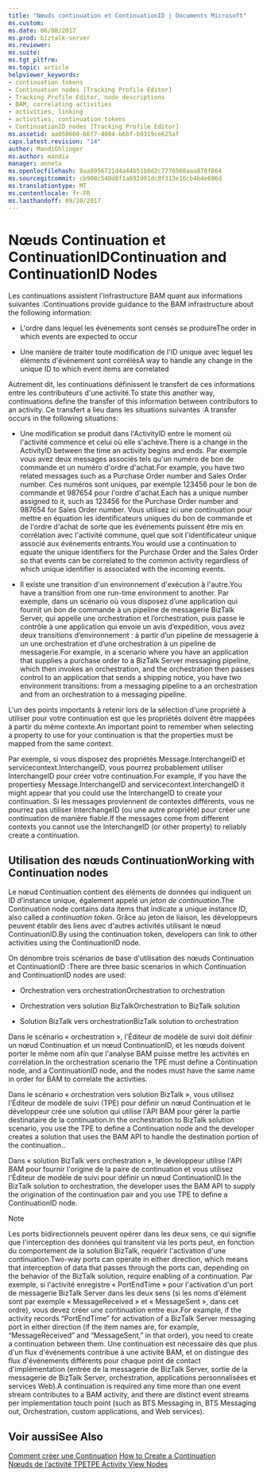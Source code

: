 ```yaml
---
title: "Nœuds continuation et ContinuationID | Documents Microsoft"
ms.custom: 
ms.date: 06/08/2017
ms.prod: biztalk-server
ms.reviewer: 
ms.suite: 
ms.tgt_pltfrm: 
ms.topic: article
helpviewer_keywords:
- continuation tokens
- Continuation nodes [Tracking Profile Editor]
- Tracking Profile Editor, node descriptions
- BAM, correlating activities
- activities, linking
- activities, continuation tokens
- ContinuationID nodes [Tracking Profile Editor]
ms.assetid: aa050660-66f7-4084-b6bf-b9319ce625af
caps.latest.revision: "14"
author: MandiOhlinger
ms.author: mandia
manager: anneta
ms.openlocfilehash: 8aa8956721d4a44b51b8d2c7776560aaa878f864
ms.sourcegitcommit: cb908c540d8f1a692d01dc8f313e16cb4b4e696d
ms.translationtype: MT
ms.contentlocale: fr-FR
ms.lasthandoff: 09/20/2017
---
```

# <a name="continuation-and-continuationid-nodes"></a><span data-ttu-id="15909-102">Nœuds Continuation et ContinuationID</span><span class="sxs-lookup"><span data-stu-id="15909-102">Continuation and ContinuationID Nodes</span></span>
<span data-ttu-id="15909-103">Les continuations assistent l'infrastructure BAM quant aux informations suivantes :</span><span class="sxs-lookup"><span data-stu-id="15909-103">Continuations provide guidance to the BAM infrastructure about the following information:</span></span>  
  
-   <span data-ttu-id="15909-104">L'ordre dans lequel les événements sont censés se produire</span><span class="sxs-lookup"><span data-stu-id="15909-104">The order in which events are expected to occur</span></span>  
  
-   <span data-ttu-id="15909-105">Une manière de traiter toute modification de l'ID unique avec lequel les éléments d'événement sont corrélés</span><span class="sxs-lookup"><span data-stu-id="15909-105">A way to handle any change in the unique ID to which event items are correlated</span></span>  
  
 <span data-ttu-id="15909-106">Autrement dit, les continuations définissent le transfert de ces informations entre les contributeurs d'une activité.</span><span class="sxs-lookup"><span data-stu-id="15909-106">To state this another way, continuations define the transfer of this information between contributors to an activity.</span></span> <span data-ttu-id="15909-107">Ce transfert a lieu dans les situations suivantes :</span><span class="sxs-lookup"><span data-stu-id="15909-107">A transfer occurs in the following situations:</span></span>  
  
-   <span data-ttu-id="15909-108">Une modification se produit dans l'ActivityID entre le moment où l'activité commence et celui où elle s'achève.</span><span class="sxs-lookup"><span data-stu-id="15909-108">There is a change in the ActivityID between the time an activity begins and ends.</span></span> <span data-ttu-id="15909-109">Par exemple vous avez deux messages associés tels qu'un numéro de bon de commande et un numéro d'ordre d'achat.</span><span class="sxs-lookup"><span data-stu-id="15909-109">For example, you have two related messages such as a Purchase Order number and Sales Order number.</span></span> <span data-ttu-id="15909-110">Ces numéros sont uniques, par exemple 123456 pour le bon de commande et 987654 pour l'ordre d'achat.</span><span class="sxs-lookup"><span data-stu-id="15909-110">Each has a unique number assigned to it, such as 123456 for the Purchase Order number and 987654 for Sales Order number.</span></span> <span data-ttu-id="15909-111">Vous utilisez ici une continuation pour mettre en équation les identificateurs uniques du bon de commande et de l'ordre d'achat de sorte que les événements puissent être mis en corrélation avec l'activité commune, quel que soit l'identificateur unique associé aux événements entrants.</span><span class="sxs-lookup"><span data-stu-id="15909-111">You would use a continuation to equate the unique identifiers for the Purchase Order and the Sales Order so that events can be correlated to the common activity regardless of which unique identifier is associated with the incoming events.</span></span>  
  
-   <span data-ttu-id="15909-112">Il existe une transition d'un environnement d'exécution à l'autre.</span><span class="sxs-lookup"><span data-stu-id="15909-112">You have a transition from one run-time environment to another.</span></span> <span data-ttu-id="15909-113">Par exemple, dans un scénario où vous disposez d’une application qui fournit un bon de commande à un pipeline de messagerie BizTalk Server, qui appelle une orchestration et l’orchestration, puis passe le contrôle à une application qui envoie un avis d’expédition, vous avez deux transitions d’environnement : à partir d’un pipeline de messagerie à un une orchestration et d’une orchestration à un pipeline de messagerie.</span><span class="sxs-lookup"><span data-stu-id="15909-113">For example, in a scenario where you have an application that supplies a purchase order to a BizTalk Server messaging pipeline, which then invokes an orchestration, and the orchestration then passes control to an application that sends a shipping notice, you have two environment transitions: from a messaging pipeline to a an orchestration and from an orchestration to a messaging pipeline.</span></span>  
  
 <span data-ttu-id="15909-114">L'un des points importants à retenir lors de la sélection d'une propriété à utiliser pour votre continuation est que les propriétés doivent être mappées à partir du même contexte.</span><span class="sxs-lookup"><span data-stu-id="15909-114">An important point to remember when selecting a property to use for your continuation is that the properties must be mapped from the same context.</span></span>  
  
 <span data-ttu-id="15909-115">Par exemple, si vous disposez des propriétés Message.InterchangeID et servicecontext.InterchangeID, vous pourrez probablement utiliser InterchangeID pour créer votre continuation.</span><span class="sxs-lookup"><span data-stu-id="15909-115">For example, if you have the propertiesy Message.InterchangeID and servicecontext.InterchangeID it might appear that you could use the InterchangeID to create your continuation.</span></span> <span data-ttu-id="15909-116">Si les messages proviennent de contextes différents, vous ne pourrez pas utiliser InterchangeID (ou une autre propriété) pour créer une continuation de manière fiable.</span><span class="sxs-lookup"><span data-stu-id="15909-116">If the messages come from different contexts you cannot use the InterchangeID (or other property) to reliably create a continuation.</span></span>  
  
## <a name="working-with-continuation-nodes"></a><span data-ttu-id="15909-117">Utilisation des nœuds Continuation</span><span class="sxs-lookup"><span data-stu-id="15909-117">Working with Continuation nodes</span></span>  
 <span data-ttu-id="15909-118">Le nœud Continuation contient des éléments de données qui indiquent un ID d’instance unique, également appelé un *jeton de continuation*.</span><span class="sxs-lookup"><span data-stu-id="15909-118">The Continuation node contains data items that indicate a unique instance ID, also called a *continuation token*.</span></span> <span data-ttu-id="15909-119">Grâce au jeton de liaison, les développeurs peuvent établir des liens avec d'autres activités utilisant le nœud ContinuationID.</span><span class="sxs-lookup"><span data-stu-id="15909-119">By using the continuation token, developers can link to other activities using the ContinuationID node.</span></span>  
  
 <span data-ttu-id="15909-120">On dénombre trois scénarios de base d'utilisation des nœuds Continuation et ContinuationID :</span><span class="sxs-lookup"><span data-stu-id="15909-120">There are three basic scenarios in which Continuation and ContinuationID nodes are used:</span></span>  
  
-   <span data-ttu-id="15909-121">Orchestration vers orchestration</span><span class="sxs-lookup"><span data-stu-id="15909-121">Orchestration to orchestration</span></span>  
  
-   <span data-ttu-id="15909-122">Orchestration vers solution BizTalk</span><span class="sxs-lookup"><span data-stu-id="15909-122">Orchestration to BizTalk solution</span></span>  
  
-   <span data-ttu-id="15909-123">Solution BizTalk vers orchestration</span><span class="sxs-lookup"><span data-stu-id="15909-123">BizTalk solution to orchestration</span></span>  
  
 <span data-ttu-id="15909-124">Dans le scénario « orchestration », l'Éditeur de modèle de suivi doit définir un nœud Continuation et un nœud ContinuationID, et les nœuds doivent porter le même nom afin que l'analyse BAM puisse mettre les activités en corrélation.</span><span class="sxs-lookup"><span data-stu-id="15909-124">In the orchestration scenario the TPE must define a Continuation node, and a ContinuationID node, and the nodes must have the same name in order for BAM to correlate the activities.</span></span>  
  
 <span data-ttu-id="15909-125">Dans le scénario « orchestration vers solution BizTalk », vous utilisez l'Éditeur de modèle de suivi (TPE) pour définir un nœud Continuation et le développeur crée une solution qui utilise l'API BAM pour gérer la partie destinataire de la continuation.</span><span class="sxs-lookup"><span data-stu-id="15909-125">In the orchestration to BizTalk solution scenario, you use the TPE to define a Continuation node and the developer creates a solution that uses the BAM API to handle the destination portion of the continuation..</span></span>  
  
 <span data-ttu-id="15909-126">Dans « solution BizTalk vers orchestration », le développeur utilise l'API BAM pour fournir l'origine de la paire de continuation et vous utilisez l'Éditeur de modèle de suivi pour définir un nœud ContinuationID.</span><span class="sxs-lookup"><span data-stu-id="15909-126">In the BizTalk solution to orchestration, the developer uses the BAM API to supply the origination of the continuation pair and you use TPE to define a ContinuationID node.</span></span>  
  
> [!NOTE]
>  <span data-ttu-id="15909-127">Les ports bidirectionnels peuvent opérer dans les deux sens, ce qui signifie que l'interception des données qui transitent via les ports peut, en fonction du comportement de la solution BizTalk, requérir l'activation d'une continuation.</span><span class="sxs-lookup"><span data-stu-id="15909-127">Two-way ports can operate in either direction, which means that interception of data that passes through the ports can, depending on the behavior of the BizTalk solution, require enabling of a continuation.</span></span> <span data-ttu-id="15909-128">Par exemple, si l'activité enregistre « PortEndTime » pour l'activation d'un port de messagerie BizTalk Server dans les deux sens (si les noms d'élément sont par exemple « MessageReceived » et « MessageSent », dans cet ordre), vous devez créer une continuation entre eux.</span><span class="sxs-lookup"><span data-stu-id="15909-128">For example, if the activity records “PortEndTime” for activation of a BizTalk Server messaging port in either direction (if the item names are, for example, “MessageReceived” and “MessageSent,” in that order), you need to create a continuation between them.</span></span> <span data-ttu-id="15909-129">Une continuation est nécessaire dès que plus d'un flux d'événements contribue à une activité BAM, et on distingue des flux d'événements différents pour chaque point de contact d'implémentation (entrée de la messagerie de BizTalk Server, sortie de la messagerie de BizTalk Server, orchestration, applications personnalisées et services Web).</span><span class="sxs-lookup"><span data-stu-id="15909-129">A continuation is required any time more than one event stream contributes to a BAM activity, and there are distinct event streams per implementation touch point (such as BTS Messaging in, BTS Messaging out, Orchestration, custom applications, and Web services).</span></span>  
  
## <a name="see-also"></a><span data-ttu-id="15909-130">Voir aussi</span><span class="sxs-lookup"><span data-stu-id="15909-130">See Also</span></span>  
 <span data-ttu-id="15909-131">[Comment créer une Continuation](../core/how-to-create-a-continuation.md) </span><span class="sxs-lookup"><span data-stu-id="15909-131">[How to Create a Continuation](../core/how-to-create-a-continuation.md) </span></span>  
 [<span data-ttu-id="15909-132">Nœuds de l’activité TPE</span><span class="sxs-lookup"><span data-stu-id="15909-132">TPE Activity View Nodes</span></span>](../core/tpe-activity-view-nodes.md)